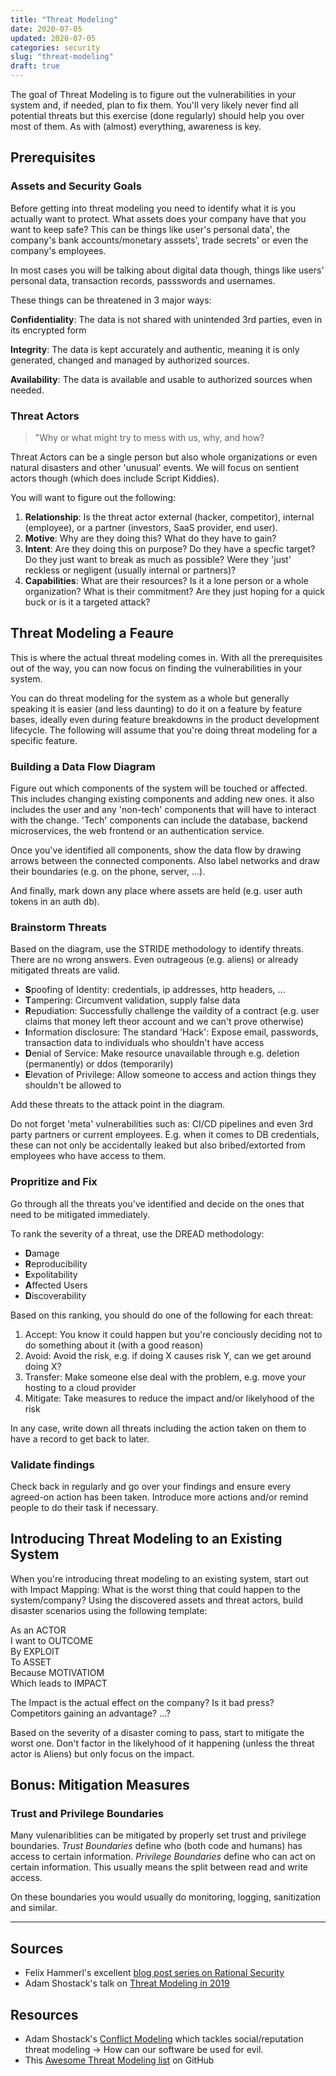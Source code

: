 ```yaml
---
title: "Threat Modeling"
date: 2020-07-05
updated: 2020-07-05
categories: security
slug: "threat-modeling"
draft: true
---
```


The goal of Threat Modeling is to figure out the vulnerabilities in your system and, if needed, plan to fix them. You'll very likely never find all potential threats but this exercise (done regularly) should help you over most of them. As with (almost) everything, awareness is key.

## Prerequisites

### Assets and Security Goals

Before getting into threat modeling you need to identify what it is you actually want to protect. What assets does your company have that you want to keep safe? This can be things like user's personal data', the company's bank accounts/monetary asssets',  trade secrets' or even the company's employees.

In most cases you will be talking about digital data though, things like users' personal data, transaction records, passswords and usernames.

These things can be threatened in 3 major ways:

**Confidentiality**: The data is not shared with unintended 3rd parties, even in its encrypted form

**Integrity**: The data is kept accurately and authentic, meaning it is only generated, changed and managed by authorized sources.

**Availability**: The data is available and usable to authorized sources when needed.


### Threat Actors

> "Why or what might try to mess with us, why, and how?

Threat Actors can be a single person but also whole organizations or even natural disasters and other 'unusual' events. We will focus on sentient actors though (which does include Script Kiddies).

You will want to figure out the following:

1. **Relationship**: Is the threat actor external (hacker, competitor), internal (employee), or a partner (investors, SaaS provider, end user).
2. **Motive**: Why are they doing this? What do they have to gain?
3. **Intent**: Are they doing this on purpose? Do they have a specfic target? Do they just want to break as much as possible? Were they 'just' reckless or negligent (usually internal or partners)?
4. **Capabilities**: What are their resources? Is it a lone person or a whole organization? What is their commitment? Are they just hoping for a quick buck or is it a targeted attack?



## Threat Modeling a Feaure

This is where the actual threat modeling comes in. With all the prerequisites out of the way, you can now focus on finding the vulnerabilities in your system.

You can do threat modeling for the system as a whole but generally speaking it is easier (and less daunting) to do it on a feature by feature bases, ideally even during feature breakdowns in the product development lifecycle. The following will assume that you're doing threat modeling for a specific feature.

### Building a Data Flow Diagram

Figure out which components of the system will be touched or affected. This includes changing existing components and adding new ones. it also includes the user and any 'non-tech' components that will have to interact with the change. 'Tech' components can include the database, backend microservices, the web frontend or an authentication service.

Once you've identified all components, show the data flow by drawing arrows between the connected components. Also label networks and draw their boundaries (e.g. on the phone, server, ...).

And finally, mark down any place where assets are held (e.g. user auth tokens in an auth db).

### Brainstorm Threats

Based on the diagram, use the STRIDE methodology to identify threats. There are no wrong answers. Even outrageous (e.g. aliens) or already mitigated threats are valid.

* **S**poofing of Identity: credentials, ip addresses, http headers, ...
* **T**ampering: Circumvent validation, supply false data
* **R**epudiation: Successfully challenge the vaildity of a contract (e.g. user claims that money left theor account and we can't prove otherwise)
* **I**nformation disclosure: The standard 'Hack': Expose email, passwords, transaction data to individuals who shouldn't have access
* **D**enial of Service: Make resource unavailable through e.g. deletion (permanently) or ddos (temporarily)
* **E**levation of Privilege: Allow someone to access and action things they shouldn't be allowed to

Add these threats to the attack point in the diagram.

Do not forget 'meta' vulnerabilities such as: CI/CD pipelines and even 3rd party partners or current employees. E.g. when it comes to DB credentials, these can not only be accidentally leaked but also bribed/extorted from employees who have access to them.

### Propritize and Fix

Go through all the threats you've identified and decide on the ones that need to be mitigated immediately.

To rank the severity of a threat, use the DREAD methodology:

* **D**amage
* **R**eproducibility
* **E**xpolitability
* **A**ffected Users
* **D**iscoverability

Based on this ranking, you should do one of the following for each threat:

1. Accept: You know it could happen but you're conciously deciding not to do something about it (with a good reason)
2. Avoid: Avoid the risk, e.g. if doing X causes risk Y, can we get around doing X?
3. Transfer: Make someone else deal with the problem, e.g. move your hosting to a cloud provider
4. Mitigate: Take measures to reduce the impact and/or likelyhood of the risk

In any case, write down all threats including the action taken on them to have a record to get back to later.


### Validate findings

Check back in regularly and go over your findings and ensure every agreed-on action has been taken. Introduce more actions and/or remind people to do their task if necessary.



## Introducing Threat Modeling to an Existing System

When you're introducing threat modeling to an existing system, start out with Impact Mapping: What is the worst thing that could happen to the system/company? Using the discovered assets and threat actors, build disaster scenarios using the following template:

As an ACTOR  
I want to OUTCOME  
By EXPLOIT  
To ASSET  
Because MOTIVATIOM  
Which leads to IMPACT  

The Impact is the actual effect on the company? Is it bad press? Competitors gaining an advantage? ...?

Based on the severity of a disaster coming to pass, start to mitigate the worst one. Don't factor in the likelyhood of it happening (unless the threat actor is Aliens) but only focus on the impact.



## Bonus: Mitigation Measures

### Trust and Privilege Boundaries

Many vulenariblities can be mitigated by properly set trust and privilege boundaries. _Trust Boundaries_ define who (both code and humans) has access to certain information. _Privilege Boundaries_ define who can act on certain information. This usually means the split between read and write access.

On these boundaries you would usually do monitoring, logging, sanitization and similar.



---- 

## Sources

* Felix Hammerl's excellent [blog post series on Rational Security](https://felixhammerl.com/2018/05/03/Sec-1-Introduction-to-Rational-Security.html)
* Adam Shostack's talk on [Threat Modeling in 2019](https://www.youtube.com/watch?v=ZoxHIpzaZ6U)

## Resources

* Adam Shostack's [Conflict Modeling](https://github.com/adamshostack/conflictmodeling) which tackles social/reputation threat modeling -> How can our software be used for evil.
* This [Awesome Threat Modeling list](https://github.com/hysnsec/awesome-threat-modelling) on GitHub
